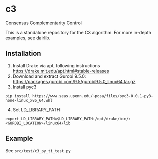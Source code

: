 # c3
Consensus Complementarity Control

This is a standalone repository for the C3 algorithm. For more in-depth examples, see dairlib.

## Installation
1. Install Drake via apt, following instructions https://drake.mit.edu/apt.html#stable-releases
2. Download and extract Gurobi 9.5.0: https://packages.gurobi.com/9.5/gurobi9.5.0_linux64.tar.gz
3. Install pyc3
```
pip install https://www.seas.upenn.edu/~posa/files/pyc3-0.0.1-py3-none-linux_x86_64.whl
```
4. Set LD_LIBRARY_PATH
```
export LD_LIBRARY_PATH=$LD_LIBRARY_PATH:/opt/drake/bin/:<GUROBI_LOCATION>/linux64/lib
```

## Example
See `src/test/c3_py_ti_test.py`